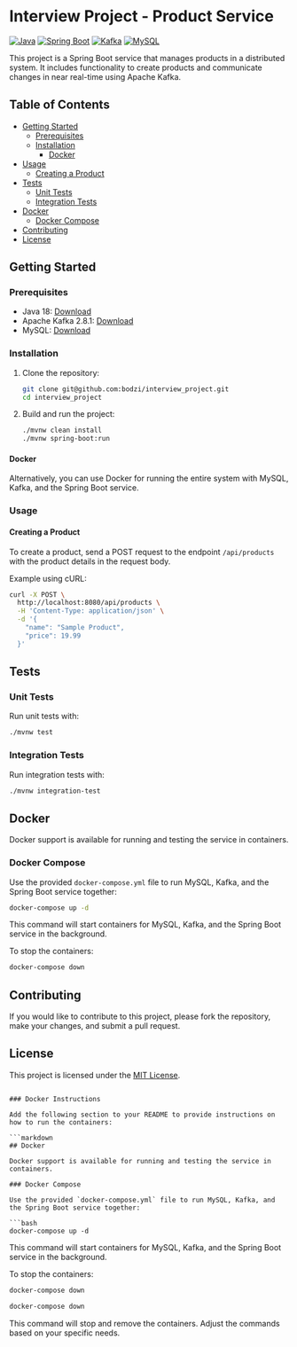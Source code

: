 
# Interview Project - Product Service

[![Java](https://img.shields.io/badge/Java-18-blue)](https://openjdk.java.net/projects/jdk/18/)
[![Spring Boot](https://img.shields.io/badge/Spring%20Boot-3.1.5-green)](https://spring.io/projects/spring-boot)
[![Kafka](https://img.shields.io/badge/Apache%20Kafka-2.8.1-red)](https://kafka.apache.org/)
[![MySQL](https://img.shields.io/badge/MySQL-latest-orange)](https://www.mysql.com/)

This project is a Spring Boot service that manages products in a distributed system. It includes functionality to create products and communicate changes in near real-time using Apache Kafka.

## Table of Contents

- [Getting Started](#getting-started)
  - [Prerequisites](#prerequisites)
  - [Installation](#installation)
    - [Docker](#docker)
- [Usage](#usage)
  - [Creating a Product](#creating-a-product)
- [Tests](#tests)
  - [Unit Tests](#unit-tests)
  - [Integration Tests](#integration-tests)
- [Docker](#docker-1)
  - [Docker Compose](#docker-compose)
- [Contributing](#contributing)
- [License](#license)

## Getting Started

### Prerequisites

- Java 18: [Download](https://openjdk.java.net/projects/jdk/18/)
- Apache Kafka 2.8.1: [Download](https://kafka.apache.org/downloads)
- MySQL: [Download](https://www.mysql.com/downloads/)

### Installation

1. Clone the repository:

   ```bash
   git clone git@github.com:bodzi/interview_project.git
   cd interview_project
   ```

2. Build and run the project:

   ```bash
   ./mvnw clean install
   ./mvnw spring-boot:run
   ```

#### Docker

Alternatively, you can use Docker for running the entire system with MySQL, Kafka, and the Spring Boot service.

### Usage

#### Creating a Product

To create a product, send a POST request to the endpoint `/api/products` with the product details in the request body.

Example using cURL:

```bash
curl -X POST \
  http://localhost:8080/api/products \
  -H 'Content-Type: application/json' \
  -d '{
    "name": "Sample Product",
    "price": 19.99
  }'
```

## Tests

### Unit Tests

Run unit tests with:

```bash
./mvnw test
```

### Integration Tests

Run integration tests with:

```bash
./mvnw integration-test
```

## Docker

Docker support is available for running and testing the service in containers.

### Docker Compose

Use the provided `docker-compose.yml` file to run MySQL, Kafka, and the Spring Boot service together:

```bash
docker-compose up -d
```

This command will start containers for MySQL, Kafka, and the Spring Boot service in the background.

To stop the containers:

```bash
docker-compose down
```

## Contributing

If you would like to contribute to this project, please fork the repository, make your changes, and submit a pull request.

## License

This project is licensed under the [MIT License](LICENSE).
```

### Docker Instructions

Add the following section to your README to provide instructions on how to run the containers:

```markdown
## Docker

Docker support is available for running and testing the service in containers.

### Docker Compose

Use the provided `docker-compose.yml` file to run MySQL, Kafka, and the Spring Boot service together:

```bash
docker-compose up -d
```

This command will start containers for MySQL, Kafka, and the Spring Boot service in the background.

To stop the containers:

```bash
docker-compose down
```

```bash
docker-compose down
```

This command will stop and remove the containers. Adjust the commands based on your specific needs.